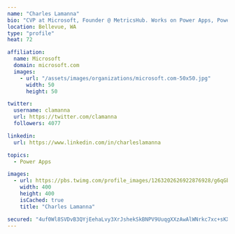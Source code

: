 ```yaml
---
name: "Charles Lamanna"
bio: "CVP at Microsoft, Founder @ MetricsHub. Works on Power Apps, Power Automate, Power Virtual Agent, Common Data Service and Dynamics 365."
location: Bellevue, WA
type: "profile"
heat: 72

affiliation:
  name: Microsoft
  domain: microsoft.com
  images:
    - url: "/assets/images/organizations/microsoft.com-50x50.jpg"
      width: 50
      height: 50

twitter:
  username: clamanna
  url: https://twitter.com/clamanna
  followers: 4077

linkedin:
  url: https://www.linkedin.com/in/charleslamanna

topics:
  - Power Apps

images:
  - url: https://pbs.twimg.com/profile_images/1263202626922876928/g6qGbHZ-_400x400.jpg
    width: 400
    height: 400
    isCached: true
    title: "Charles Lamanna"

secured: "4uf0Wl8SVDvB3QYjEehaLvy3XrJshekSkBNPV9UuqgXXzAwAlWNrkc7xc+sKXkk5S3io5Vo85t+OpRpgs6sTT64MT54auQcl1xZl7qPhU9+CW2l+dUM8p2mc0+OI+H6qZskxMBc0qmSn0HeA1ElzmwFhDUxHTuff24Y0YtoIPDy46gMfMAKeZN4ppAmPFA9FZb86ppFmOlJxrlMafU9GZMMFEM+xAPMhddqFEac5L+ioNSNnd0qHDx4xmne7/OCwJcKQMfzJHLxD1iSl9drvTDm2QaWz0x8kbb1YxYIxIl9Ke3oV1pM+gXVmjq7+S/QXJHI6gFZAmj5ZVSQf9AVtUl+tZahPVoNb2IltY2P88VkliewIN/90SrCh38Zh8a0MqP+WVdLO2dmgQgEZKqVumjAXfh/sm8tPqL4vfskUrVM=;btyStcnOyBe8VI10BIQNRA=="
---
```


